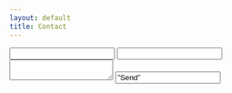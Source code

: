 ```yaml
---
layout: default
title: Contact
---
```


<form action="//formspree.io/i.webster@mail.utoronto.ca" method="POST">
 <input type="text" name="name">
 <input type="email" name="_replyto">
 <textarea name="message"></textarea>
<input type="text" name="_gotcha" style="display:none">
 <input type="hidden" name="_subject" value="Message via http://domain.com">
<input type=”submit” value=”Send”>
</form>
